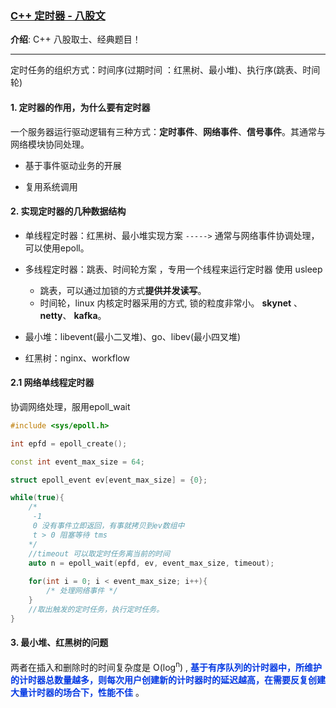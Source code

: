 ### [C++ 定时器 - 八股文](#)
**介绍**:  C++ 八股取士、经典题目！

----

定时任务的组织方式：时间序(过期时间 ：红黑树、最小堆)、执行序(跳表、时间轮)



#### 1. 定时器的作用，为什么要有定时器

一个服务器运行驱动逻辑有三种方式：**定时事件**、**网络事件**、**信号事件**。其通常与网络模块协同处理。

* 基于事件驱动业务的开展

* 复用系统调用



#### 2. 实现定时器的几种数据结构


* 单线程定时器：红黑树、最小堆实现方案 `----->` 通常与网络事件协调处理，可以使用epoll。
* 多线程定时器：跳表、时间轮方案 ，专用一个线程来运行定时器 使用 usleep

  * 跳表，可以通过加锁的方式**提供并发读写**。
  * 时间轮，linux 内核定时器采用的方式, 锁的粒度非常小。 **skynet** 、**netty**、 **kafka**。



* 最小堆：libevent(最小二叉堆)、go、libev(最小四叉堆)
* 红黑树：nginx、workflow


#### 2.1 网络单线程定时器
协调网络处理，服用epoll_wait

```cpp
#include <sys/epoll.h>

int epfd = epoll_create();

const int event_max_size = 64;

struct epoll_event ev[event_max_size] = {0};

while(true){
    /*
     -1
     0 没有事件立即返回，有事就拷贝到ev数组中
     t > 0 阻塞等待 tms
    */
    //timeout 可以取定时任务离当前的时间
    auto n = epoll_wait(epfd, ev, event_max_size, timeout);
    
    for(int i = 0; i < event_max_size; i++){
        /* 处理网络事件 */
    }
    //取出触发的定时任务，执行定时任务。
}
```



#### 3. 最小堆、红黑树的问题

两者在插入和删除时的时间复杂度是 O(log<sup>n</sup>) , <span style="color:#0238e3;font-weight:600">**基于有序队列的计时器中，所维护的计时器总数量越多，则每次用户创建新的计时器时的延迟越高，在需要反复创建大量计时器的场合下，性能不佳**</span> 。

